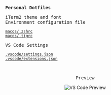 <samp><b>Personal Dotfiles</b></samp>

<samp>iTerm2 theme and font</samp><br>
<samp>Environment configuration file<samp>
  
  [`macos/.zshrc`](./macos/.zshrc)<br>
  [`macos/.tigrc`](./macos/.tigrc)

<samp>VS Code Settings<samp>

  [`.vscode/settings.json`](./.vscode/settings.json)<br>
  [`.vscode/extensions.json`](./.vscode/extensions.json)

<br>
<p align="center"><samp>Preview</samp></p>

<p align="center">
<img alt="VS Code Preview" src="https://user-images.githubusercontent.com/37773107/169569946-77f2d6c1-520f-47a5-b3d5-db743580a329.png">
</p>

<br>
